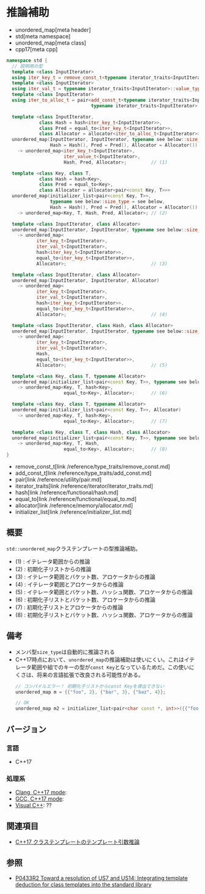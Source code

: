# 推論補助
* unordered_map[meta header]
* std[meta namespace]
* unordered_map[meta class]
* cpp17[meta cpp]

```cpp
namespace std {
  // 説明用の型
  template <class InputIterator>
  using iter_key_t = remove_const_t<typename iterator_traits<InputIterator>::value_type::first_type>;
  template <class InputIterator>
  using iter_val_t = typename iterator_traits<InputIterator>::value_type::second_type;
  template <class InputIterator>
  using iter_to_alloc_t = pair<add_const_t<typename iterator_traits<InputIterator>::value_type::first_type>,
                               typename iterator_traits<InputIterator>::value_type::second_type>;

  template <class InputIterator,
            class Hash = hash<iter_key_t<InputIterator>>,
            class Pred = equal_to<iter_key_t<InputIterator>>,
            class Allocator = allocator<iter_to_alloc_t<InputIterator>>>
  unordered_map(InputIterator, InputIterator, typename see below::size_type = see below,
                Hash = Hash(), Pred = Pred(), Allocator = Allocator())
    -> unordered_map<iter_key_t<InputIterator>,
                     iter_value_t<InputIterator>,
                     Hash, Pred, Allocator>;         // (1)

  template <class Key, class T,
            class Hash = hash<Key>,
            class Pred = equal_to<Key>,
            class Allocator = allocator<pair<const Key, T>>>
  unordered_map(initializer_list<pair<const Key, T>>,
                typename see below::size_type = see below,
                Hash = Hash(), Pred = Pred(), Allocator = Allocator())
    -> unordered_map<Key, T, Hash, Pred, Allocator>; // (2)

  template <class InputIterator, class Allocator>
  unordered_map(InputIterator, InputIterator, typename see below::size_type, Allocator)
    -> unordered_map<
           iter_key_t<InputIterator>,
           iter_val_t<InputIterator>,
           hash<iter_key_t<InputIterator>>,
           equal_to<iter_key_t<InputIterator>>,
           Allocator>;                               // (3)

  template <class InputIterator, class Allocator>
  unordered_map(InputIterator, InputIterator, Allocator)
    -> unordered_map<
           iter_key_t<InputIterator>,
           iter_val_t<InputIterator>,
           hash<iter_key_t<InputIterator>>,
           equal_to<iter_key_t<InputIterator>>,
           Allocator>;                               // (4)

  template <class InputIterator, class Hash, class Allocator>
  unordered_map(InputIterator, InputIterator, typename see below::size_type, Hash, Allocator)
    -> unordered_map<
           iter_key_t<InputIterator>,
           iter_val_t<InputIterator>,
           Hash,
           equal_to<iter_key_t<InputIterator>>,
           Allocator>;                               // (5)

  template <class Key, class T, typename Allocator>
  unordered_map(initializer_list<pair<const Key, T>>, typename see below::size_type, Allocator)
    -> unordered_map<Key, T, hash<Key>,
                     equal_to<Key>, Allocator>;      // (6)

  template <class Key, class T, typename Allocator>
  unordered_map(initializer_list<pair<const Key, T>>, Allocator)
    -> unordered_map<Key, T, hash<Key>,
                     equal_to<Key>, Allocator>;      // (7)

  template <class Key, class T, class Hash, class Allocator>
  unordered_map(initializer_list<pair<const Key, T>>, typename see below::size_type, Hash, Allocator)
    -> unordered_map<Key, T, Hash,
                     equal_to<Key>, Allocator>;      // (8)
}
```
* remove_const_t[link /reference/type_traits/remove_const.md]
* add_const_t[link /reference/type_traits/add_const.md]
* pair[link /reference/utility/pair.md]
* iterator_traits[link /reference/iterator/iterator_traits.md]
* hash[link /reference/functional/hash.md]
* equal_to[link /reference/functional/equal_to.md]
* allocator[link /reference/memory/allocator.md]
* initializer_list[link /reference/initializer_list.md]

## 概要
`std::unordered_map`クラステンプレートの型推論補助。

- (1) : イテレータ範囲からの推論
- (2) : 初期化子リストからの推論
- (3) : イテレータ範囲とバケット数、アロケータからの推論
- (4) : イテレータ範囲とアロケータからの推論
- (5) : イテレータ範囲とバケット数、ハッシュ関数、アロケータからの推論
- (6) : 初期化子リストとバケット数、アロケータからの推論
- (7) : 初期化子リストとアロケータからの推論
- (8) : 初期化子リストとバケット数、ハッシュ関数、アロケータからの推論


## 備考
- メンバ型`size_type`は自動的に推論される
- C++17時点において、`unordered_map`の推論補助は使いにくい。これはイテレータ範囲や組でのキーの型が`const Key`となっているためだ。この使いにくさは、将来の言語拡張で改良される可能性がある。
    ```cpp
    // コンパイルエラー！ 初期化子リストからconst Keyを導出できない
    unordered_map m = {{"foo", 2}, {"bar", 3}, {"baz", 4}};

    // OK
    unordered_map m2 = initializer_list<pair<char const *, int>>({{"foo", 2}, {"bar", 3}, {"baz", 4}});
    ```


## バージョン
### 言語
- C++17

### 処理系
- [Clang, C++17 mode](/implementation.md#clang):
- [GCC, C++17 mode](/implementation.md#gcc):
- [Visual C++](/implementation.md#visual_cpp): ??


## 関連項目
- [C++17 クラステンプレートのテンプレート引数推論](/lang/cpp17/type_deduction_for_class_templates.md)


## 参照
- [P0433R2 Toward a resolution of US7 and US14: Integrating template deduction for class templates into the standard library](http://www.open-std.org/jtc1/sc22/wg21/docs/papers/2017/p0433r2.html)


